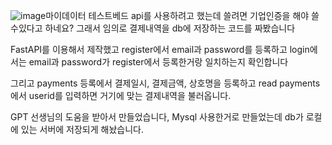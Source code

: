 ![image](https://github.com/user-attachments/assets/7c09294d-b411-406f-a1e3-d5457bd30447)마이데이터 테스트베드 api를 사용하려고 했는데 쓸려면 기업인증을 해야 쓸수있다고 하네요?
그래서 임의로 결제내역을 db에 저장하는 코드를 짜봤습니다

FastAPI를 이용해서 제작했고 
register에서 email과 password를 등록하고
login에서는 email과 password가 register에서 등록한거랑 일치하는지 확인합니다

그리고 payments 등록에서 결제일시, 결제금액, 상호명을 등록하고
read payments에서 userid를 입력하면 거기에 맞는 결제내역을 불러옵니다.

GPT 선생님의 도움을 받아서 만들었습니다, Mysql 사용한거로 만들었는데 db가 로컬에 있는 서버에 저장되게 해놨습니다.

